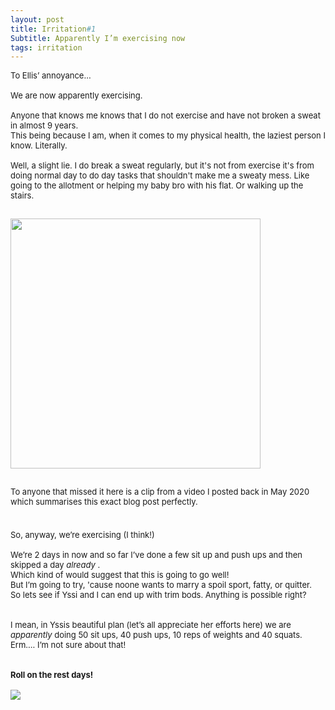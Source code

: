 ```yaml
---
layout: post
title: Irritation#1
Subtitle: Apparently I’m exercising now 
tags: irritation
---
```


<div class="text-left">
<div class="boxed">
  <font size="2">

To Ellis’ annoyance...<br>
    <br>
    We are now apparently exercising. <br><br>
    Anyone that knows me knows that I do not exercise and have not broken a sweat in almost 9 years. <br>
    This being because I am, when it comes to my physical health, the laziest person I know. Literally. <br>
    <br>
    Well, a slight lie. I do break a sweat regularly, but it's not from exercise it's from doing normal day to do day tasks that shouldn't make me a sweaty mess. Like going to the allotment or helping my baby bro with his flat. Or walking up the stairs. <br>
    <div class="text-center">
  <br/>
  <img src="{{ site.baseurl }}/img/6C9766D4-EC35-46C5-A49F-8E78357D38C3.jpg" height="400" width ="400"/>
</div><br>
To anyone that missed it here is a clip from a video I posted back in May 2020 which summarises this exact blog post perfectly.    <br>
        <div style="max-width:600px;min-width:200px;position:relative;margin: 5px auto;"><a class="embedly-card"  data-card-controls="0" href="https://www.facebook.com/ellis.ward.161/videos/1362999067234881"></a><script async src="//cdn.embedly.com/widgets/platform.js" charset="UTF-8"></script><div style="position: absolute;width: 80%;bottom: 7px;left: 0;right: 0;margin-left: auto;margin-right: auto;color: #000;text-align: center;"><small style="line-height:1.8;font-size:2px;background:#fff;"></small></div></div><br>
 <br>
So, anyway, we’re exercising (I think!)<br>
<br>
We’re 2 days in now and so far I’ve done a few sit up and push ups and then skipped a day <i> already </i>. <br>
    Which kind of would suggest that this is going to go well! <br>
    But I’m going to try, 'cause noone wants to marry a spoil sport, fatty, or quitter.<br>
    So lets see if Yssi and I can end up with trim bods. Anything is possible right?<br>  
<br><br>
I mean, in Yssis beautiful plan (let’s all appreciate her efforts here) we are <i>apparently</i> doing 50 sit ups, 40 push ups, 10 reps of weights and 40 squats. <br>
Erm…. I’m not sure about that! <br>
<br><br>
    <b>Roll on the rest days!</b> 
<div class="text-center">
  <br/>
  <img src="{{ site.baseurl }}/img/20210707julyplan.png"/>
</div><br>
    
</font>
